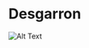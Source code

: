 # Desgarron
![Alt Text](https://i.pinimg.com/originals/7a/cf/62/7acf6242733258fc9279cf4b52de9750.gif)
